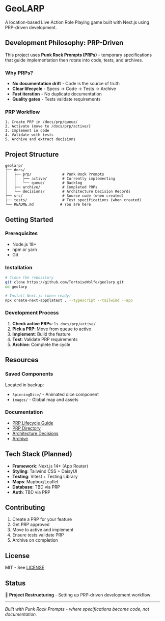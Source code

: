 # GeoLARP

A location-based Live Action Role Playing game built with Next.js using PRP-driven development.

## Development Philosophy: PRP-Driven

This project uses **Punk Rock Prompts (PRPs)** - temporary specifications that guide implementation then rotate into code, tests, and archives. 

### Why PRPs?
- **No documentation drift** - Code is the source of truth
- **Clear lifecycle** - Specs → Code → Tests → Archive
- **Fast iteration** - No duplicate documentation
- **Quality gates** - Tests validate requirements

### PRP Workflow
```
1. Create PRP in /docs/prp/queue/
2. Activate (move to /docs/prp/active/)
3. Implement in code
4. Validate with tests
5. Archive and extract decisions
```

## Project Structure

```
geolarp/
├── docs/
│   ├── prp/              # Punk Rock Prompts
│   │   ├── active/       # Currently implementing
│   │   └── queue/        # Backlog
│   ├── archive/          # Completed PRPs
│   └── decisions/        # Architecture Decision Records
├── src/                  # Source code (when created)
├── tests/                # Test specifications (when created)
└── README.md            # You are here
```

## Getting Started

### Prerequisites
- Node.js 18+
- npm or yarn
- Git

### Installation
```bash
# Clone the repository
git clone https://github.com/TortoiseWolfe/geolarp.git
cd geolarp

# Install Next.js (when ready)
npx create-next-app@latest . --typescript --tailwind --app
```

### Development Process

1. **Check active PRPs**: `ls docs/prp/active/`
2. **Pick a PRP**: Move from queue to active
3. **Implement**: Build the feature
4. **Test**: Validate PRP requirements
5. **Archive**: Complete the cycle

## Resources

### Saved Components
Located in backup:
- `SpinningDice/` - Animated dice component
- `images/` - Global map and assets

### Documentation
- [PRP Lifecycle Guide](docs/PRP_LIFECYCLE.md)
- [PRP Directory](docs/prp/)
- [Architecture Decisions](docs/decisions/)
- [Archive](docs/archive/)

## Tech Stack (Planned)

- **Framework**: Next.js 14+ (App Router)
- **Styling**: Tailwind CSS + DaisyUI
- **Testing**: Vitest + Testing Library
- **Maps**: Mapbox/Leaflet
- **Database**: TBD via PRP
- **Auth**: TBD via PRP

## Contributing

1. Create a PRP for your feature
2. Get PRP approved
3. Move to active and implement
4. Ensure tests validate PRP
5. Archive on completion

## License

MIT - See [LICENSE](LICENSE)

## Status

🚧 **Project Restructuring** - Setting up PRP-driven development workflow

---

*Built with Punk Rock Prompts - where specifications become code, not documentation.*